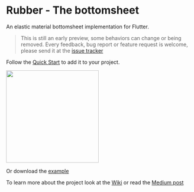 # Rubber - The bottomsheet

An elastic material bottomsheet implementation for Flutter. 
>This is still an early preview, some behaviors can change or being removed. Every feedback, bug report or feature request is welcome, please send it at the [issue tracker](https://github.com/mcrovero/rubber/issues)

Follow the [Quick Start](https://github.com/mcrovero/rubber/wiki/Quick-start) to add it to your project.

<img src="https://github.com/mcrovero/rubber/blob/master/assets/demo1.gif" width="250">

Or download the [example](https://github.com/mcrovero/rubber/tree/master/example)

To learn more about the project look at the [Wiki](https://github.com/mcrovero/rubber/wiki) or read the [Medium post]()
